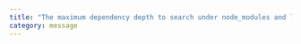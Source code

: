 ```yaml
---
title: "The maximum dependency depth to search under node_modules and load JavaScript files."
category: message
---
```

